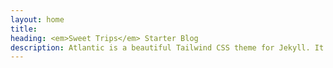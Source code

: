 ```yaml
---
layout: home
title:
heading: <em>Sweet Trips</em> Starter Blog
description: Atlantic is a beautiful Tailwind CSS theme for Jekyll. It shows best practices for using Tailwind with Jekyll.
---
```

